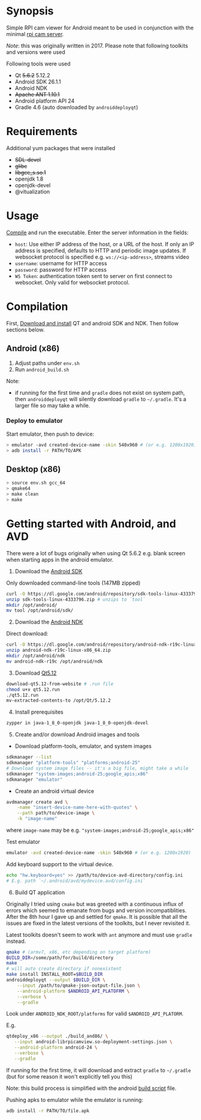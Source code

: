 # Synopsis

Simple RPI cam viewer for Android meant to be used in conjunction with
the minimal [rpi cam server]().

*Note*: this was originally written in 2017. Please note that
following toolkits and versions were used

Following tools were used
* Qt ~~5.6.2~~ 5.12.2
* Android SDK 26.1.1
* Android NDK
* ~~Apache ANT 1.10.1~~
* Android platform API 24
* Gradle 4.6 (auto downloaded by `androiddeployqt`)

# Requirements

Additional yum packages that were installed
* ~~SDL-devel~~
* ~~glibc~~
* ~~libgcc_s.so.1~~
* openjdk 1.8
* openjdk-devel
* @vitualization

# Usage

[Compile](#compilation) and run the executable. Enter the server
information in the fields:
- `host`: Use either IP address of the host, or a URL of the host. If
  only an IP address is specified, defaults to HTTP and periodic image
  updates. If websocket protocol is specified
  e.g. `ws://<ip-address>`, streams video
- `username`: username for HTTP access
- `password`: password for HTTP access
- `WS Token`: authentication token sent to server on first connect to
  websocket. Only valid for websocket protocol.

# Compilation

First, [Download and install](#getting-started-with-android-and-AVD)
QT and android SDK and NDK. Then follow sections below.

## Android (x86)
1. Adjust paths under `env.sh`
2. Run `android_build.sh`

Note:
- if running for the first time and `gradle` does not exist on system
  path, then `androiddeployqt` will silently download `gradle` to
  `~/.gradle`. It's a larger file so may take a while.

### Deploy to emulator

Start emulator, then push to device:

```bash
> emulator -avd created-device-name -skin 540x960 # (or e.g. 1200x1920)
> adb install -r PATH/TO/APK
```

## Desktop (x86)

```bash
> source env.sh gcc_64
> qmake64
> make clean
> make
```

# Getting started with Android, and AVD

There were a lot of bugs originally when using Qt 5.6.2 e.g. blank
screen when starting apps in the android emulator.

1. Download the [Android SDK](https://developer.android.com/studio)

Only downloaded command-line tools (147MB zipped)
```bash
curl -O https://dl.google.com/android/repository/sdk-tools-linux-4333796.zip
unzip sdk-tools-linux-4333796.zip # unzips to `tool`
mkdir /opt/android/
mv tool /opt/android/sdk/
```

2. Download the [Android NDK](https://developer.android.com/ndk/downloads)

Direct download:
```bash
curl -O https://dl.google.com/android/repository/android-ndk-r19c-linux-x86_64.zip
unzip android-ndk-r19c-linux-x86_64.zip
mkdir /opt/android/ndk
mv android-ndk-r19c /opt/android/ndk
```

3. Download [Qt5.12]()

```bash
download-qt5.12-from-website # .run file
chmod u+x qt5.12.run
./qt5.12.run
mv-extracted-contents-to /opt/Qt/5.12.2
```

4. Install prerequisites

```bash
zypper in java-1_8_0-openjdk java-1_8_0-openjdk-devel
```

5. Create and/or download Android images and tools

- Download platform-tools, emulator, and system images
```bash
sdkmanager --list
sdkmanager "platform-tools" "platforms;android-25"
# Download system image files -- it's a big file, might take a while
sdkmanager "system-images;android-25;google_apis;x86"
sdkmanager "emulator"
```

- Create an android virtual device
```bash
avdmanager create avd \
    -name "insert-device-name-here-with-quotes" \
    --path path/to/device-image \
    -k "image-name"
```
where `image-name` may be e.g. `"system-images;android-25;google_apis;x86"`

Test emulator
```bash
emulator -avd created-device-name -skin 540x960 # (or e.g. 1200x1920)
```

Add keyboard support to the virtual device.

```bash
echo "hw.keyboard=yes" >> /path/to/device-avd-directory/config.ini
# E.g. path `~/.android/avd/mydevice.avd/config.ini`
```

6. Build QT application

Originally I tried using `cmake` but was greeted with a continuous
influx of errors which seemed to emanate from bugs and version
incompatiblities. After the 8th hour I gave up and settled for
`qmake`. It is possible that all the issues are fixed in the latest
versions of the toolkits, but I never revisited it.

Latest toolkits doesn't seem to work with `ant` anymore and must use
`gradle` instead.

```bash
qmake # (armv7, x86, etc depending on target platform)
BUILD_DIR=/some/path/for/build/directory
make
# will auto create directory if nonexistent
make install INSTALL_ROOT=$BUILD_DIR
androiddeployqt --output $BUILD_DIR \
    --input /path/to/qmake-json-output-file.json \
    --android-platform $ANDROID_API_PLATOFRM \
    --verbose \
    --gradle
```

Look under `ANDROID_NDK_ROOT/platforms` for valid
`$ANDROID_API_PLATORM`.

E.g.

```bash
qtdeploy_x86 --output ./build_and86/ \
   --input android-librpicamview.so-deployment-settings.json \
   --android-platform android-24 \
   --verbose \
   --gradle
```

If running for the first time, it will download and extract `gradle`
to `~/.gradle` (but for some reason it won't explicitly tell you this)

Note: this build process is simplified with the android
[build script](android_build.sh) file.

Pushing apks to emulator while the emulator is running:
```bash
adb install -r PATH/TO/file.apk
```
